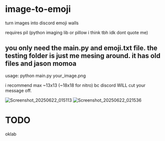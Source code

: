 # image-to-emoji
turn images into discord emoji walls

requires pil (python imaging lib or pillow i think tbh idk dont quote me)
## you only need the main.py and emoji.txt file. the testing folder is just me mesing around. it has old files and jason momoa

usage:
python main.py your_image.png

i recommend max ~13x13 (~18x18 for nitro) bc discord WILL cut your message off.

![Screenshot_20250622_015113](https://github.com/user-attachments/assets/116237ca-765f-401f-bdb4-d4683d6b0ecc)
![Screenshot_20250622_021536](https://github.com/user-attachments/assets/a0d10c27-6b98-4586-b635-6a4df9b3d836)

# TODO

oklab
